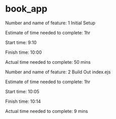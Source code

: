# book_app

Number and name of feature: 1 Initial Setup

Estimate of time needed to complete: 1hr

Start time: 9:10

Finish time: 10:00

Actual time needed to complete: 50 mins

Number and name of feature: 2 Build Out index.ejs

Estimate of time needed to complete: 1hr

Start time: 10:05

Finish time: 10:14

Actual time needed to complete: 9 mins